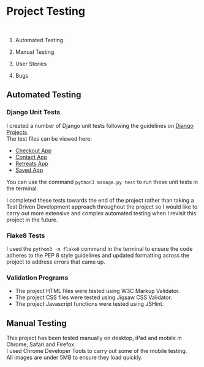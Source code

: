 # Project Testing
<br>

1. Automated Testing

2. Manual Testing

3. User Stories

4. Bugs

## Automated Testing
### Django Unit Tests
I created a number of Django unit tests following the guidelines on [Django Projects](https://docs.djangoproject.com/en/3.1/topics/testing/overview/).<br>
The test files can be viewed here:
* [Checkout App](https://github.com/coderkatew/bear-yoga/blob/master/checkout/tests.py)
* [Contact App](https://github.com/coderkatew/bear-yoga/blob/master/contact/tests.py)
* [Retreats App](https://github.com/coderkatew/bear-yoga/blob/master/retreats/tests.py)
* [Saved App](https://github.com/coderkatew/bear-yoga/blob/master/saved/tests.py)

You can use the command `python3 manage.py test` to run these unit tests in the terminal.

I completed these tests towards the end of the project rather than taking a Test Driven Development approach throughout the project so I would like to carry out more extensive and complex automated testing when I revisit this project in the future.

### Flake8 Tests
I used the `python3 -m flake8` command in the terminal to ensure the code adheres to the PEP 8 style guidelines and updated formatting across the project to address errors that came up. 


### Validation Programs
* The project HTML files were tested using W3C Markup Validator.
* The project CSS files were tested using Jigsaw CSS Validator. 
* The project Javascript functions were tested using JSHint. 




## Manual Testing
This project has been tested manually on desktop, iPad and mobile in Chrome, Safari and Firefox. 
<br>I used Chrome Developer Tools to carry out some of the mobile testing. 
<br>All images are under 5MB to ensure they load quickly.
